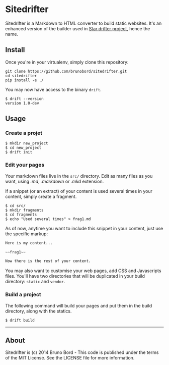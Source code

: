# Sitedrifter

Sitedrifter is a Markdown to HTML converter to build static websites. It's an enhanced version of the builder used in [Star drifter project](https://github.com/brunobord/stardrifter), hence the name.

## Install

Once you're in your virtualenv, simply clone this repository:

    git clone https://github.com/brunobord/sitedrifter.git
    cd sitedrifter
    pip install -e ./

You may now have access to the binary ``drift``.

```shell
$ drift --version
version 1.0-dev
```

## Usage

### Create a projet

```shell
$ mkdir new_project
$ cd new_project
$ drift init
```

### Edit your pages

Your markdown files live in the ``src/`` directory. Edit as many files as you want, using *.md*, *.markdown* or *.mkd* extension.

If a snippet (or an extract) of your content is used several times in your content, simply create a fragment.

```shell
$ cd src/
$ mkdir fragments
$ cd fragments
$ echo "Used several times" > frag1.md
```

As of now, anytime you want to include this snippet in your content, just use the specific markup:

```markdown
Here is my content...

~~frag1~~

Now there is the rest of your content.
```

You may also want to customise your web pages, add CSS and Javascripts files. You'll have two directories that will be duplicated in your build directory: ``static`` and ``vendor``.

### Build a project

The following command will build your pages and put them in the build directory, along with the statics.

```
$ drift build
```

----

## About

Sitedrifter is (c) 2014 Bruno Bord - This code is published under the terms of the MIT License. See the LICENSE file for more information.
